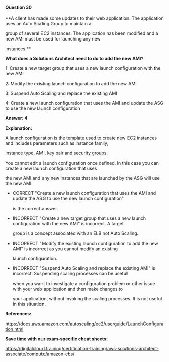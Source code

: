 #### Question  30


**A client has made some updates to their web application. The application uses an Auto Scaling Group to maintain a

group of several EC2 instances. The application has been modified and a new AMI must be used for launching any new

instances.**


**What does a Solutions Architect need to do to add the new AMI?**


1: Create a new target group that uses a new launch configuration with the new AMI


2: Modify the existing launch configuration to add the new AMI


3: Suspend Auto Scaling and replace the existing AMI


4: Create a new launch configuration that uses the AMI and update the ASG to use the new launch configuration


**Answer: 4**


**Explanation:**


A launch configuration is the template used to create new EC2 instances and includes parameters such as instance family,

instance type, AMI, key pair and security groups.


You cannot edit a launch configuration once defined. In this case you can create a new launch configuration that uses

the new AMI and any new instances that are launched by the ASG will use the new AMI.


- CORRECT "Create a new launch configuration that uses the AMI and update the ASG to use the new launch configuration"

  is the correct answer.


- INCORRECT "Create a new target group that uses a new launch configuration with the new AMI" is incorrect. A target

  group is a concept associated with an ELB not Auto Scaling.


- INCORRECT "Modify the existing launch configuration to add the new AMI" is incorrect as you cannot modify an existing

  launch configuration.


- INCORRECT "Suspend Auto Scaling and replace the existing AMI" is incorrect. Suspending scaling processes can be useful

  when you want to investigate a configuration problem or other issue with your web application and then make changes to

  your application, without invoking the scaling processes. It is not useful in this situation.


**References:**


https://docs.aws.amazon.com/autoscaling/ec2/userguide/LaunchConfiguration.html


**Save time with our exam-specific cheat sheets:**


https://digitalcloud.training/certification-training/aws-solutions-architect-associate/compute/amazon-ebs/

